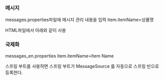 ### 메시지

messages.properties파일에 메시지 관리 내용을 입력
item.itemName=상품명

HTML파일에서 아래와 같이 사용
<label for="itemName" th:text="#{item.itemName}"></label>

### 국제화

messages_en.properties
item.itemName=Item Name

스프링 부트를 사용하면 스프링 부트가 MessageSource 를 자동으로 스프링 빈으로 등록한다.

